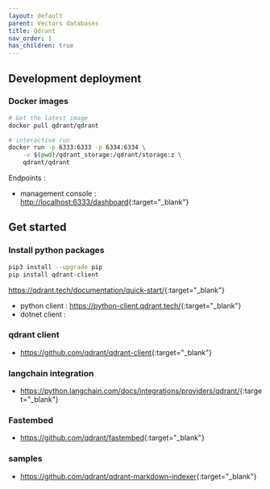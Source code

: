 ```yaml
---
layout: default
parent: Vectors databases
title: Qdrant
nav_order: 1
has_children: true
---
```



## Development deployment

### Docker images

``` bash
# Get the latest image
docker pull qdrant/qdrant

# interactive run
docker run -p 6333:6333 -p 6334:6334 \
    -v $(pwd)/qdrant_storage:/qdrant/storage:z \
    qdrant/qdrant
```

Endpoints :

- management console : <http://localhost:6333/dashboard>{:target="_blank"}

## Get started

### Install python packages

``` bash
pip3 install --upgrade pip
pip install qdrant-client
```

<https://qdrant.tech/documentation/quick-start/>{:target="_blank"}

- python client : <https://python-client.qdrant.tech/>{:target="_blank"}
- dotnet client :

### qdrant client

- <https://github.com/qdrant/qdrant-client>{:target="_blank"}

### langchain integration

- <https://python.langchain.com/docs/integrations/providers/qdrant/>{:target="_blank"}

### Fastembed

- <https://github.com/qdrant/fastembed>{:target="_blank"}

### samples

- <https://github.com/qdrant/qdrant-markdown-indexer>{:target="_blank"}
